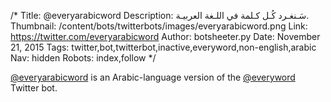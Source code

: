 /*
Title: @everyarabicword
Description: سَـنغـرد كُـل كـلمة في اللـغة العربيـة.
Thumbnail: /content/bots/twitterbots/images/everyarabicword.png
Link: https://twitter.com/everyarabicword
Author: botsheeter.py
Date: November 21, 2015
Tags: twitter,bot,twitterbot,inactive,everyword,non-english,arabic
Nav: hidden
Robots: index,follow
*/

[@everyarabicword](https://twitter.com/everyarabicword) is an Arabic-language version of the [@everyword](https://www.botwiki.org/bots/twitterbots/everyword/) Twitter bot.
